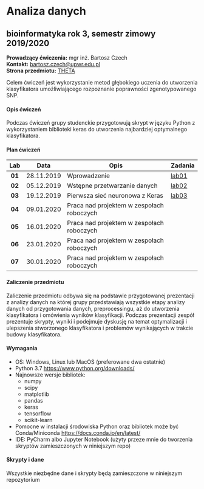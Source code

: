 # Analiza danych
## bioinformatyka rok 3, semestr zimowy 2019/2020
**Prowadzący ćwiczenia:** mgr inż. Bartosz Czech\
**Kontakt:** [bartosz.czech@upwr.edu.pl](mailto:bartosz.czech@upwr.edu.pl)\
**Strona przedmiotu:** [THETA](http://theta.edu.pl/teaching/analiza-danych/)

Celem ćwiczeń jest wykorzystanie metod głębokiego uczenia do utworzenia klasyfikatora umożliwiającego rozpoznanie poprawności zgenotypowanego SNP. 

#### Opis ćwiczeń

Podczas ćwiczeń grupy studenckie przygotowują skrypt w języku Python z wykorzystaniem biblioteki keras do utworzenia najbardziej optymalnego klasyfikatora.

#### Plan ćwiczeń

| Lab | Data | Opis | Zadania |
| :---: | --- | --- | --- |
| **01** | 28.11.2019 | Wprowadzenie | [lab01](labs/Analiza_danych_cw1.ipynb) |
| **02** | 05.12.2019 | Wstępne przetwarzanie danych | [lab02](labs/Analiza_danych_cw2.ipynb) |
| **03** | 19.12.2019 | Pierwsza sieć neuronowa z Keras | [lab03](labs/Analiza_danych_cw3.ipynb) |
| **04** | 09.01.2020 | Praca nad projektem w zespołach roboczych |  |
| **05** | 16.01.2020 | Praca nad projektem w zespołach roboczych |  |
| **06** | 23.01.2020 | Praca nad projektem w zespołach roboczych |  |
| **07** | 30.01.2020 | Praca nad projektem w zespołach roboczych |  |


#### Zaliczenie przedmiotu

Zaliczenie przedmiotu odbywa się na podstawie przygotowanej prezentacji z analizy danych na której grupy przedstawiają wszystkie etapy analizy danych od przygotowania danych, preprocessingu, aż do utworzenia klasyfikatora i omówienia wyników klasyfikacji. Podczas prezentacji zespół prezentuje skrypty,  wyniki i podejmuje dyskusję na temat optymalizacji i ulepszenia stworzonego klasyfikatora i problemów wynikających w trakcie budowy klasyfikatora. 

#### Wymagania

* OS: Windows, Linux lub MacOS (preferowane dwa ostatnie)
* Python 3.7 https://www.python.org/downloads/
* Najnowsze wersje bibliotek:
	* numpy
	* scipy
	* matplotlib
	* pandas
	* keras
	* tensorflow
	* scikit-learn
* Pomocne w instalacji środowiska Python oraz bibliotek może być Conda/Miniconda https://docs.conda.io/en/latest/
* IDE: PyCharm albo Jupyter Notebook (użyty przeze mnie do tworzenia skryptów zamieszczonych w niniejszym repo)

#### Skrypty i dane

Wszystkie niezbędne dane i skrypty będą zamieszczone w niniejszym repozytorium
